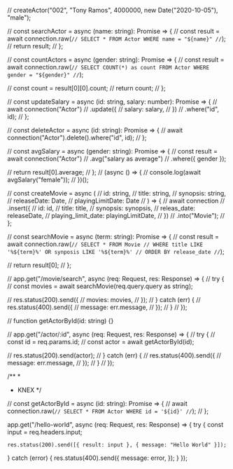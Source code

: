 // createActor("002", "Tony Ramos", 4000000, new Date("2020-10-05"), "male");

// const searchActor = async (name: string): Promise<any> => {
// const result = await connection.raw(`// SELECT * FROM Actor WHERE name = "${name}" //`);
// return result;
// };

// const countActors = async (gender: string): Promise<any> => {
// const result = await connection.raw(`// SELECT COUNT(*) as count FROM Actor WHERE gender = "${gender}" //`);

// const count = result[0][0].count;
// return count;
// };

// const updateSalary = async (id: string, salary: number): Promise<any> => {
// await connection("Actor")
// .update({
// salary: salary,
// })
// .where("id", id);
// };

// const deleteActor = async (id: string): Promise<any> => {
// await connection("Actor").delete().where("id", id);
// };

// const avgSalary = async (gender: string): Promise<any> => {
// const result = await connection("Actor")
// .avg("salary as average")
// .where({ gender });

// return result[0].average;
// };
// (async () => {
// console.log(await avgSalary("female"));
// })();

// const createMovie = async (
// id: string,
// title: string,
// synopsis: string,
// releaseDate: Date,
// playingLimitDate: Date
// ) => {
// await connection
// .insert({
// id: id,
// title: title,
// synopsis: synopsis,
// releas_date: releaseDate,
// playing_limit_date: playingLimitDate,
// })
// .into("Movie");
// };

// const searchMovie = async (term: string): Promise<any> => {
// const result = await connection.raw(`// SELECT * FROM Movie // WHERE title LIKE '%${term}%' OR synposis LIKE '%${term}%' // ORDER BY release_date //`);

// return result[0];
// };

// app.get("/movie/search", async (req: Request, res: Response) => {
// try {
// const movies = await searchMovie(req.query.query as string);

// res.status(200).send({
// movies: movies,
// });
// } catch (err) {
// res.status(400).send({
// message: err.message,
// });
// }
// });

// function getActorById(id: string) {}

// app.get("/actor/:id", async (req: Request, res: Response) => {
// try {
// const id = req.params.id;
// const actor = await getActorById(id);

// res.status(200).send(actor);
// } catch (err) {
// res.status(400).send({
// message: err.message,
// });
// }
// });

/\*\* \*

- KNEX
  \*/

// const getActorById = async (id: string): Promise<any> => {
// await connection.raw(`// SELECT * FROM Actor WHERE id = '${id}' //`);
// };

app.get("/hello-world", async (req: Request, res: Response) => {
try {
const input = req.headers.input;

    res.status(200).send([{ result: input }, { message: "Hello World" }]);

} catch (error) {
res.status(400).send({
message: error,
});
}
});
